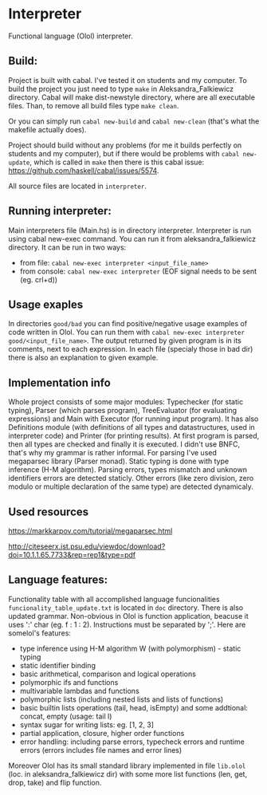# Interpreter
Functional language (Olol) interpreter.



## Build:
Project is built with cabal. I've tested it on students and my computer.
To build the project you just need to type `make` in Aleksandra_Falkiewicz directory.
Cabal will make dist-newstyle directory, where are all executable files.
Than, to remove all build files type `make clean`.

Or you can simply run `cabal new-build` and `cabal new-clean` (that's what the makefile actually does).

Project should build without any problems (for me it builds perfectly on students and my computer), 
but if there would be problems with `cabal new-update`, which is called in `make` then there is this cabal issue:
https://github.com/haskell/cabal/issues/5574.

All source files are located in `interpreter`.


## Running interpreter:
Main interpreters file (Main.hs) is in directory interpreter. Interpreter is run using
cabal new-exec command. You can run it from aleksandra_falkiewicz directory.
It can be run in two ways:
* from file: `cabal new-exec interpreter <input_file_name>`
* from console: `cabal new-exec interpreter` (EOF signal needs to be sent (eg. crl+d))



## Usage exaples
In directories `good/bad` you can find positive/negative usage examples of code written in Olol. You can run them with `cabal new-exec interpreter good/<input_file_name>`. The output returned by given program is in its comments, next to each expression. In each file (specialy those in bad dir) there is also an explanation to given example.



## Implementation info
Whole project consists of some major modules: Typechecker (for static typing), Parser (which parses program), TreeEvaluator (for evaluating expressions) and Main with Executor (for running input program). It has also Definitions module (with definitions of all types and datastructures, used in interpreter code) and Printer (for printing results).
At first program is parsed, then all types are checked and finally it is executed.
I didn't use BNFC, that's why my grammar is rather informal. For parsing I've used megaparsec library (Parser monad).
Static typing is done with type inference (H-M algorithm).
Parsing errors, types mismatch and unknown identifiers errors are detected staticly. Other errors (like
zero division, zero modulo or multiple declaration of the same type) are detected dynamicaly.


## Used resources
https://markkarpov.com/tutorial/megaparsec.html

http://citeseerx.ist.psu.edu/viewdoc/download?doi=10.1.1.65.7733&rep=rep1&type=pdf



## Language features:
Functionality table with all accomplished language funcionalities `funcionality_table_update.txt` is located in `doc` directory. There is also updated grammar.
Non-obvious in Olol is function application, beacuse it uses ':' char (eg. f : 1 : 2). Instructions must be separated by ';'.
Here are somelol's features:
* type inference using H-M algorithm W (with polymorphism) - static typing
* static identifier binding
* basic arithmetical, comparison and logical operations
* polymorphic ifs and functions
* multivariable lambdas and functions
* polymorphic lists (including nested lists and lists of functions)
* basic builtin lists operations (tail, head, isEmpty) and some addtional: concat, empty (usage: tail l)
* syntax sugar for writing lists: eg. [1, 2, 3]
* partial application, closure, higher order functions
* error handling: including parse errors, typecheck errors and runtime errors (errors includes file names and error lines)

Moreover Olol has its small standard library implemented in file `lib.olol` (loc. in aleksandra_falkiewicz dir) with some more list functions (len, get, drop, take) and flip function.

